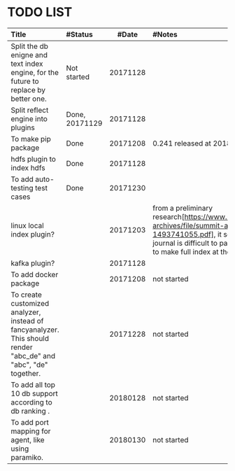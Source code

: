 # TODO LIST

| Title | #Status  | #Date | #Notes |
| :---  | :---  | :---: | :--- |
| Split the db enigne and text index engine, for the future to replace by better one. | Not started | 20171128 |
| Split reflect engine into plugins | Done, 20171129 | 20171128 |
| To make pip package | Done | 20171208 |  0.241 released at 20180120 |
| hdfs plugin to index hdfs | Done | 20171128 |
| To add auto-testing test cases | Done | 20171230 |  |
| linux local index plugin? | | 20171203 | from a preliminary research[https://www.sans.org/summit-archives/file/summit-archive-1493741055.pdf], it seems ext3/4 journal is difficult to parse. Maybe better to make full index at the begining|
| kafka plugin? | | 20171128 |
| To add docker package | | 20171208 | not started |
| To create customized analyzer, instead of fancyanalyzer. This should render "abc_de" and "abc", "de" together. | | 20171228 | not started |
| To add all top 10 db support according to db ranking . | | 20180128 | not started |
| To add port mapping for agent, like using paramiko. | | 20180130 | not started |





